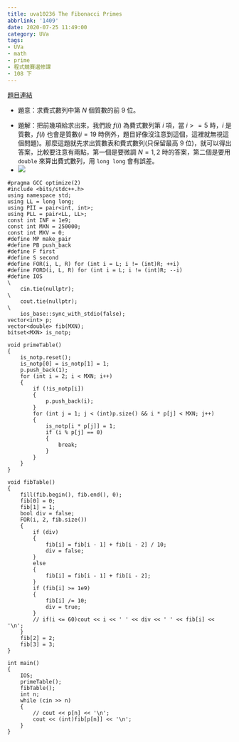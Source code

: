 ```yaml
---
title: uva10236 The Fibonacci Primes
abbrlink: '1409'
date: 2020-07-25 11:49:00
category: UVa
tags:
- UVa
- math
- prime
- 程式競賽選修課
- 108 下
---
```

[題目連結](https://onlinejudge.org/index.php?option=com_onlinejudge&Itemid=8&page=show_problem&problem=1177)
* 題意：求費式數列中第 $N$ 個質數的前 $9$ 位。
<!-- more -->
* 題解：把前幾項給求出來，我們設 $f(i)$ 為費式數列第 $i$ 項，當 $i>=5$ 時，$i$ 是質數，$f(i)$ 也會是質數($i=19$ 時例外，題目好像沒注意到這個，這裡就無視這個問題)。那麼這題就先求出質數表和費式數列(只保留最高 9 位)，就可以得出答案，比較要注意有兩點，第一個是要微調 $N=1, 2$ 時的答案，第二個是要用 `double` 來算出費式數列，用 `long long` 會有誤差。
* ![](https://i.imgur.com/tuurccR.png)

```cpp=
#pragma GCC optimize(2)
#include <bits/stdc++.h>
using namespace std;
using LL = long long;
using PII = pair<int, int>;
using PLL = pair<LL, LL>;
const int INF = 1e9;
const int MXN = 250000;
const int MXV = 0;
#define MP make_pair
#define PB push_back
#define F first
#define S second
#define FOR(i, L, R) for (int i = L; i != (int)R; ++i)
#define FORD(i, L, R) for (int i = L; i != (int)R; --i)
#define IOS                                                                    \
    cin.tie(nullptr);                                                          \
    cout.tie(nullptr);                                                         \
    ios_base::sync_with_stdio(false);
vector<int> p;
vector<double> fib(MXN);
bitset<MXN> is_notp;

void primeTable()
{
    is_notp.reset();
    is_notp[0] = is_notp[1] = 1;
    p.push_back(1);
    for (int i = 2; i < MXN; i++)
    {
        if (!is_notp[i])
        {
            p.push_back(i);
        }
        for (int j = 1; j < (int)p.size() && i * p[j] < MXN; j++)
        {
            is_notp[i * p[j]] = 1;
            if (i % p[j] == 0)
            {
                break;
            }
        }
    }
}

void fibTable()
{
    fill(fib.begin(), fib.end(), 0);
    fib[0] = 0;
    fib[1] = 1;
    bool div = false;
    FOR(i, 2, fib.size())
    {
        if (div)
        {
            fib[i] = fib[i - 1] + fib[i - 2] / 10;
            div = false;
        }
        else
        {
            fib[i] = fib[i - 1] + fib[i - 2];
        }
        if (fib[i] >= 1e9)
        {
            fib[i] /= 10;
            div = true;
        }
        // if(i <= 60)cout << i << ' ' << div << ' ' << fib[i] << '\n';
    }
    fib[2] = 2;
    fib[3] = 3;
}

int main()
{
    IOS;
    primeTable();
    fibTable();
    int n;
    while (cin >> n)
    {
        // cout << p[n] << '\n';
        cout << (int)fib[p[n]] << '\n';
    }
}
```